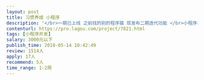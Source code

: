 ```yaml
---                
layout: post       
title: 习惯养成 小程序           
description: '</br>一期已上线 之前找的别的程序猿 现发布二期迭代功能 </br>小程序名称：迷你微习惯</br>增加功能：</br>1、品类的个性化选择</br>2、海报生成页面</br>'     
contenturl: https://pro.lagou.com/project/7821.html      
tags: [小程序开发]            
salary: 3000元以下          
publish_time: 2018-05-14 10:42:49         
review: 1514人                   
apply: 17人                   
recommend: 5人                   
time_range: 1-2周              
---                 
```

